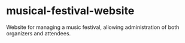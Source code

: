 # musical-festival-website
Website for managing a music festival, allowing administration of both organizers and attendees.

